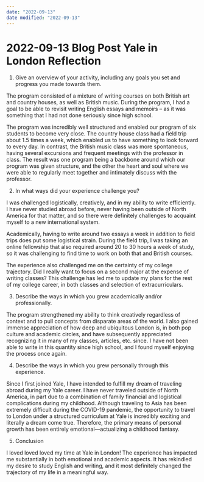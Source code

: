 ```yaml
---
date: "2022-09-13"
date modified: "2022-09-13"
---
```


# 2022-09-13 Blog Post Yale in London Reflection
1) Give an overview of your activity, including any goals you set and progress you made towards them.

The program consisted of a mixture of writing courses on both British art and country houses, as well as British music. During the program, I had a goal to be able to revisit writing English essays and memoirs – as it was something that I had not done seriously since high school.

The program was incredibly well structured and enabled our program of six students to become very close. The country house class had a field trip about 1.5 times a week, which enabled us to have something to look forward to every day. In contrast, the British music class was more spontaneous, having several excursions and frequent meetings with the professor in class. The result was one program being a backbone around which our program was given structure, and the other the heart and soul where we were able to regularly meet together and intimately discuss with the professor.

2) In what ways did your experience challenge you?

I was challenged logistically, creatively, and in my ability to write efficiently. I have never studied abroad before, never having been outside of North America for that matter, and so there were definitely challenges to acquaint myself to a new international system.

Academically, having to write around two essays a week in addition to field trips does put some logistical strain. During the field trip, I was taking an online fellowship that also required around 20 to 30 hours a week of study, so it was challenging to find time to work on both that and British courses.

The experience also challenged me on the certainty of my college trajectory. Did I really want to focus on a second major at the expense of writing classes? This challenge has led me to update my plans for the rest of my college career, in both classes and selection of extracurriculars.

3) Describe the ways in which you grew academically and/or professionally.

The program strengthened my ability to think creatively regardless of context and to pull concepts from disparate areas of the world. I also gained immense appreciation of how deep and ubiquitous London is, in both pop culture and academic circles, and have subsequently appreciated recognizing it in many of my classes, articles, etc. since. I have not been able to write in this quantity since high school, and I found myself enjoying the process once again.

4) Describe the ways in which you grew personally through this experience.

Since I first joined Yale, I have intended to fulfill my dream of traveling abroad during my Yale career. I have never traveled outside of North America, in part due to a combination of family financial and logistical complications during my childhood. Although traveling to Asia has been extremely difficult during the COVID-19 pandemic, the opportunity to travel to London under a structured curriculum at Yale is incredibly exciting and literally a dream come true. Therefore, the primary means of personal growth has been entirely emotional—actualizing a childhood fantasy.

5) Conclusion

I loved loved loved my time at Yale in London! The experience has impacted me substantially in both emotional and academic aspects. It has rekindled my desire to study English and writing, and it most definitely changed the trajectory of my life in a meaningful way.

